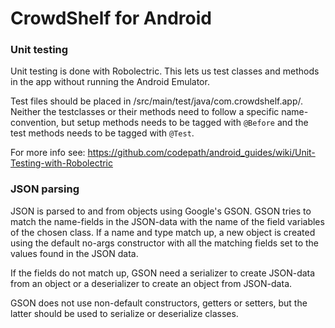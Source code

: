 # CrowdShelf for Android
### Unit testing
Unit testing is done with Robolectric.
This lets us test classes and methods in the app without running the Android Emulator.

Test files should be placed in /src/main/test/java/com.crowdshelf.app/.
Neither the testclasses or their methods need to follow a specific name-convention, but setup methods needs to be tagged with `@Before` and the test methods needs to be tagged with `@Test`.

For more info see: https://github.com/codepath/android_guides/wiki/Unit-Testing-with-Robolectric
### JSON parsing
JSON is parsed to and from objects using Google's GSON.
GSON tries to match the name-fields in the JSON-data with the name of the field variables of the chosen class.
If a name and type match up, a new object is created using the default no-args constructor with all the matching fields set to the values found in the JSON data.

If the fields do not match up, GSON need a serializer to create JSON-data from an object or a deserializer to create an object from JSON-data.

GSON does not use non-default constructors, getters or setters, but the latter should be used to serialize or deserialize classes.
